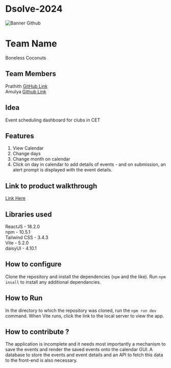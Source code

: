 # Dsolve-2024

![Banner Github](https://github.com/csacet/Dsolve-2024/assets/90597530/365f4d52-fd34-4df5-948d-8e95745a653a)


# Team Name
Boneless Coconuts  

## Team Members
Prathith [GitHub Link](https://github.com/prethith)\
Amulya [Github Link](https://github.com/AmulyaVinceChemparathy)

## Idea
Event scheduling dashboard for clubs in CET

## Features 
1. View Calendar
2. Change days
3. Change month on calendar
4. Click on day in calendar to add details of events - and on submission, an alert prompt is displayed with the event details. 

## Link to product walkthrough
[Link Here](https://drive.google.com/file/d/15-f-PnDB37dcHzYesNwL1fAkqgUapUl1/view?usp=sharing)

   
## Libraries used
ReactJS - 18.2.0\
npm - 10.5.1\
Tailwind CSS - 3.4.3\
Vite - 5.2.0\
daisyUI - 4.10.1


## How to configure
Clone the repository and install the dependencies (`npm` and the like). Run ``` npm insall ``` to install any additional dependancies.

## How to Run
In the directory to which the repository was cloned, run the ``` npm run dev ``` command. When Vite runs, click the link to the local server to view the app. 

## How to contribute ? 
The application is incomplete and it needs most importantly a mechanism to save the events and render the saved events onto the calendar GUI. 
A database to store the events and event details and an API to fetch this data to the front-end is also necessary. 
